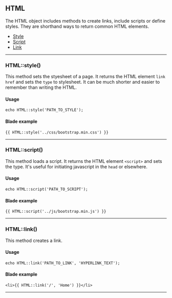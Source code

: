 ## HTML

The HTML object includes methods to create links, include scripts or define styles. They are shorthand ways to return common HTML elements.

- [Style](#style)
- [Script](#script)
- [Link](#link)

___

<a name="style"></a>

### HTML::style()

This method sets the styesheet of a page. It returns the HTML element `link href` and sets the `type` to stylesheet. It can be much shorter and easier to remember than writing the HTML.

#### Usage

    echo HTML::style('PATH_TO_STYLE');

#### Blade example

    {{ HTML::style('../css/bootstrap.min.css') }}

___

<a name="script"></a>

### HTML::script()

This method loads a script. It returns the HTML element `<script>` and sets the type. It's useful for initiating javascript in the `head` or elsewhere.

#### Usage

    echo HTML::script('PATH_TO_SCRIPT');

#### Blade example

    {{ HTML::script('../js/bootstrap.min.js') }}

___

<a name="link"></a>

### HTML::link()

This method creates a link.

#### Usage

    echo HTML::link('PATH_TO_LINK', 'HYPERLINK_TEXT');

#### Blade example

    <li>{{ HTML::link('/', 'Home') }}</li>

___